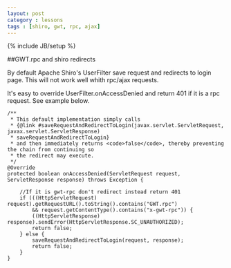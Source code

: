 ```yaml
---
layout: post
category : lessons
tags : [shiro, gwt, rpc, ajax]
---
```

{% include JB/setup %}


##GWT.rpc and shiro redirects

By default Apache Shiro's UserFilter save request and redirects to login page. This will not work well whith rpc/ajax requests.

It's easy to override UserFilter.onAccessDenied and return 401 if it is a rpc request. See example below.

	
	/**
	 * This default implementation simply calls
	 * {@link #saveRequestAndRedirectToLogin(javax.servlet.ServletRequest, javax.servlet.ServletResponse) 
	 * saveRequestAndRedirectToLogin}
	 * and then immediately returns <code>false</code>, thereby preventing the chain from continuing so 
	 * the redirect may execute.
	 */
	@Override
	protected boolean onAccessDenied(ServletRequest request, ServletResponse response) throws Exception {
	
		//If it is gwt-rpc don't redirect instead return 401
		if (((HttpServletRequest) request).getRequestURL().toString().contains("GWT.rpc") 
			&& request.getContentType().contains("x-gwt-rpc")) {
			((HttpServletResponse) response).sendError(HttpServletResponse.SC_UNAUTHORIZED);
			return false;
		} else {
			saveRequestAndRedirectToLogin(request, response);
			return false;
		}
	}

	
